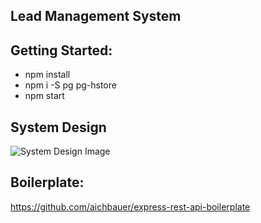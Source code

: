 ## Lead Management System

## Getting Started:
> 
- npm install
- npm i -S pg pg-hstore
- npm start

## System Design
![System Design Image](https://slate-us-east-1-sprint22.s3.amazonaws.com/tmp/systemDesignDiagram.jpg)

## Boilerplate:
https://github.com/aichbauer/express-rest-api-boilerplate
